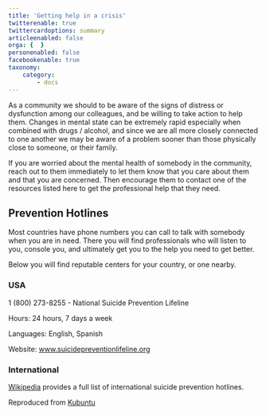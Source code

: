 ```yaml
---
title: 'Getting help in a crisis'
twitterenable: true
twittercardoptions: summary
articleenabled: false
orga: {  }
personenabled: false
facebookenable: true
taxonomy:
    category:
        - docs
---
```


As a community we should to be aware of the signs of distress or dysfunction among our colleagues, and be willing to take action to help them. Changes in mental state can be extremely rapid especially when combined with drugs / alcohol, and since we are all more closely connected to one another we may be aware of a problem sooner than those physically close to someone, or their family.

If you are worried about the mental health of somebody in the community, reach out to them immediately to let them know that you care about them and that you are concerned. Then encourage them to contact one of the resources listed here to get the professional help that they need.

## Prevention Hotlines
Most countries have phone numbers you can call to talk with somebody when you are in need. There you will find professionals who will listen to you, console you, and ultimately get you to the help you need to get better.

Below you will find reputable centers for your country, or one nearby.

### USA
1 (800) 273-8255 - National Suicide Prevention Lifeline

Hours: 24 hours, 7 days a week

Languages: English, Spanish

Website: www.suicidepreventionlifeline.org

### International
[Wikipedia](https://en.wikipedia.org/wiki/List_of_suicide_crisis_lines) provides a full list of international suicide prevention hotlines.

Reproduced from [Kubuntu](https://wiki.kubuntu.org/BuildingCommunity/Burnout/Help)